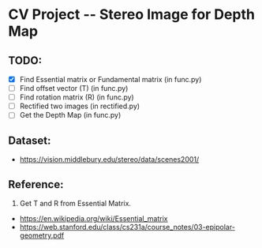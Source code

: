 # CV Project -- Stereo Image for Depth Map
## TODO:
- [X] Find Essential matrix or Fundamental matrix (in func.py)
- [ ] Find offset vector (T) (in func.py)
- [ ] Find rotation matrix (R) (in func.py)
- [ ] Rectified two images (in rectified.py)
- [ ] Get the Depth Map (in func.py)

## Dataset:
 - https://vision.middlebury.edu/stereo/data/scenes2001/

## Reference:
1. Get T and R from Essential Matrix. 
 - https://en.wikipedia.org/wiki/Essential_matrix
 - https://web.stanford.edu/class/cs231a/course_notes/03-epipolar-geometry.pdf
